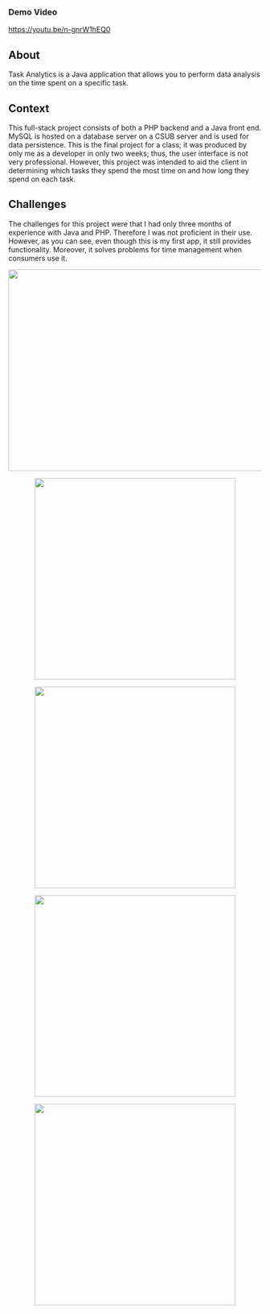 ### Demo Video 
https://youtu.be/n-gnrW1hEQ0
## About
Task Analytics is a Java application that allows you to perform data analysis on the time spent on a specific task.

## Context
This full-stack project consists of both a PHP backend and a Java front end. MySQL is hosted on a database server on a CSUB server and is used for data persistence. This is the final project for a class; it was produced by only me as a developer in only two weeks; thus, the user interface is not very professional. However, this project was intended to aid the client in determining which tasks they spend the most time on and how long they spend on each task.
## Challenges

The challenges for this project were that I had only three months of experience with Java and PHP. Therefore I was not proficient in their use. However, as you can see, even though this is my first app, it still provides functionality. Moreover, it solves problems for time management when  consumers use it.

<p align="center" width="100%">
<img
      src="https://jtagaca.live/images/TaskAnalytics1.png"
      height=400px
      width=1000px
   />
      </p>

<p align="center" width="100%">
   <img
       src="https://jtagaca.live/images/TaskAnalytics2.png"
      height=400px
   />
       </p>

   <p align="center" width="100%">
   <img
       src="https://jtagaca.live/images/TaskAnalytics3.png"
      height=400px
   />
      </p>
<p align="center" width="100%">
<img
      src="https://jtagaca.live/images/TaskAnalytics4.png"
      height=400px
   />
      </p>
<p align="center" width="100%">
<img
       src="https://jtagaca.live/images/TaskAnalytics5.png"
      height=400px
   />
    </p>
